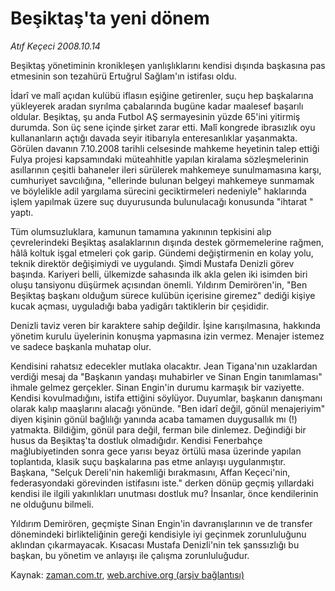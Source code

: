 # Beşiktaş'ta yeni dönem

*Atıf Keçeci 2008.10.14*

<tr><td class="metin" colspan="2" style="padding-top: 20px; padding-left: 5px; padding-right: 10px;">Beşiktaş yönetiminin kronikleşen yanlışlıklarını kendisi dışında başkasına pas etmesinin son tezahürü Ertuğrul Sağlam'ın istifası oldu.</td></tr><tr><td class="metin" colspan="2" style="padding-top: 20px; padding-left: 5px; padding-right: 10px;"><p>İdarî ve malî açıdan kulübü iflasın eşiğine getirenler, suçu hep başkalarına yükleyerek aradan sıyrılma çabalarında bugüne kadar maalesef başarılı oldular. Beşiktaş, şu anda Futbol AŞ sermayesinin yüzde 65'ini yitirmiş durumda. Son üç sene içinde şirket zarar etti. Malî kongrede ibrasızlık oyu kullananların açtığı davada seyir itibarıyla enteresanlıklar yaşanmakta. Görülen davanın 7.10.2008 tarihli celsesinde mahkeme heyetinin talep ettiği Fulya projesi kapsamındaki müteahhitle yapılan kiralama sözleşmelerinin asıllarının çeşitli bahaneler ileri sürülerek mahkemeye sunulmamasına karşı, cumhuriyet savcılığına, "ellerinde bulunan belgeyi mahkemeye sunmamak ve böylelikle adil yargılama sürecini geciktirmeleri nedeniyle" haklarında işlem yapılmak üzere suç duyurusunda bulunulacağı konusunda "ihtarat " yaptı.
<p>Tüm olumsuzluklara, kamunun tamamına yakınının tepkisini alıp çevrelerindeki Beşiktaş asalaklarının dışında destek görmemelerine rağmen, hâlâ koltuk işgal etmeleri çok garip. Gündemi değiştirmenin en kolay yolu, teknik direktör değişimiydi ve uygulandı. Şimdi Mustafa Denizli görev başında. Kariyeri belli, ülkemizde sahasında ilk akla gelen iki isimden biri oluşu tansiyonu düşürmek açısından önemli. Yıldırım Demirören'in, "Ben Beşiktaş başkanı olduğum sürece kulübün içerisine giremez" dediği kişiye kucak açması, uyguladığı baba yadigârı taktiklerin bir çeşididir.
<p>Denizli taviz veren bir karaktere sahip değildir. İşine karışılmasına, hakkında yönetim kurulu üyelerinin konuşma yapmasına izin vermez. Menajer istemez ve sadece başkanla muhatap olur.
<p>Kendisini rahatsız edecekler mutlaka olacaktır. Jean Tigana'nın uzaklardan verdiği mesaj da "Başkanın yandaşı muhabirler ve Sinan Engin tanımlaması" ihmale gelmez gerçekler. Sinan Engin'in durumu karmaşık bir vaziyette. Kendisi kovulmadığını, istifa ettiğini söylüyor. Duyumlar, başkanın danışmanı olarak kalıp maaşlarını alacağı yönünde. "Ben idarî değil, gönül menajeriyim" diyen kişinin gönül bağlılığı yanında acaba tamamen duygusallık mı (!) yatmakta. Bildiğim, gönül para değil, ferman bile dinlemez. Değindiği bir husus da Beşiktaş'ta dostluk olmadığıdır. Kendisi Fenerbahçe mağlubiyetinden sonra gece yarısı beyaz örtülü masa üzerinde yapılan toplantıda, klasik suçu başkalarına pas etme anlayışı uygulanmıştır. Başkana, "Selçuk Dereli'nin hakemliği bırakmasını, Affan Keçeci'nin, federasyondaki görevinden istifasını iste." derken dönüp geçmiş yıllardaki kendisi ile ilgili yakınlıkları unutması dostluk mu? İnsanlar, önce kendilerinin ne olduğunu bilmeli.
<p>Yıldırım Demirören, geçmişte Sinan Engin'in davranışlarının ve de transfer dönemindeki birlikteliğinin gereği kendisiyle iyi geçinmek zorunluluğunu aklından çıkarmayacak. Kısacası Mustafa Denizli'nin tek şanssızlığı bu başkan, bu yönetim ve anlayışı ile çalışma zorunluluğudur.<br/></p></p></p></p></p></td></tr>

Kaynak: [zaman.com.tr](http://zaman.com.tr/yazar.do?yazino=749018), [web.archive.org (arşiv bağlantısı)](http://web.archive.org/web/20081014160314/http://www.zaman.com.tr:80/yazar.do?yazino=749018)
